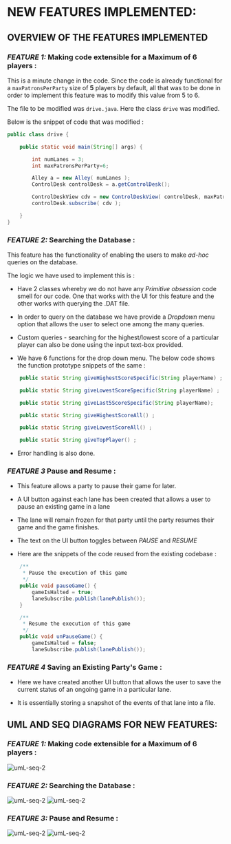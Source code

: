 # **NEW FEATURES IMPLEMENTED:**


## **OVERVIEW OF THE FEATURES IMPLEMENTED**

### ***FEATURE 1:* Making code extensible for a Maximum of 6 players :**

This is a minute change in the code. Since the code is already functional for a ```maxPatronsPerParty``` size of **5** players by default, all that was to be done in order to implement this feature was to modify this value from 5 to 6. 

The file to be modified was ```drive.java```. Here the class ```drive``` was modified.

Below is the snippet of code that was modified : 

```java
public class drive {

	public static void main(String[] args) {

		int numLanes = 3;
		int maxPatronsPerParty=6;

		Alley a = new Alley( numLanes );
		ControlDesk controlDesk = a.getControlDesk();

		ControlDeskView cdv = new ControlDeskView( controlDesk, maxPatronsPerParty);
		controlDesk.subscribe( cdv );

	}
}
```

### ***FEATURE 2:* Searching the Database :**

This feature has the functionality of enabling the users to make *ad-hoc* queries on the database. 

The logic we have used to implement this is :

* Have 2 classes whereby we do not have any *Primitive obsession* code smell for our code. 
  One that works with the UI for this feature and the other works with querying the .DAT file.

* In order to query on the database we have provide a *Dropdown* menu option that allows the user to select one among the many queries. 

* Custom queries - searching for the highest/lowest score of a particular player can also be done using the input text-box provided. 

* We have 6 functions for the drop down menu. The below code shows the function prototype snippets of the same : 

```java
    public static String giveHighestScoreSpecific(String playerName) ;

	public static String giveLowestScoreSpecific(String playerName) ;

	public static String giveLast5ScoreSpecific(String playerName);

	public static String giveHighestScoreAll() ;

	public static String giveLowestScoreAll() ;

	public static String giveTopPlayer() ;
```

* Error handling is also done.

### ***FEATURE 3* Pause and Resume :**

* This feature allows a party to pause their game for later.

* A UI button against each lane has been created that allows a user to pause an existing game in a lane

* The lane will remain frozen for that party until the party resumes their game and the game finishes. 

* The text on the UI button toggles between *PAUSE* and *RESUME*

* Here are the snippets of the code reused from the existing codebase : 

```java
	/**
	 * Pause the execution of this game
	 */
	public void pauseGame() {
		gameIsHalted = true;
		laneSubscribe.publish(lanePublish());
	}

	/**
	 * Resume the execution of this game
	 */
	public void unPauseGame() {
		gameIsHalted = false;
		laneSubscribe.publish(lanePublish());
```


### ***FEATURE 4* Saving an Existing Party's Game :**

* Here we have created another UI button that allows the user to save the current status of an ongoing game in a particular lane. 

* It is essentially storing a snapshot of the events of that lane into a file. 




## **UML AND SEQ DIAGRAMS FOR NEW FEATURES:**


### ***FEATURE 1:* Making code extensible for a Maximum of 6 players :**

![umL-seq-2](/home/mallika/Desktop/DASS/Assn/A3/Bowling-Management-System/Feature1_Seq_diagram.jpg)


### ***FEATURE 2:* Searching the Database :**

![umL-seq-2](/home/mallika/Desktop/DASS/Assn/A3/Bowling-Management-System/db-search.png)
![umL-seq-2](/home/mallika/Desktop/DASS/Assn/A3/Bowling-Management-System/Feature2_Seq_diagram.jpg)

### ***FEATURE 3:* Pause and Resume :**

![umL-seq-2](/home/mallika/Desktop/DASS/Assn/A3/Bowling-Management-System/pause-play.png)
![umL-seq-2](/home/mallika/Desktop/DASS/Assn/A3/Bowling-Management-System/Feature3_Seq_diagram.jpg)






